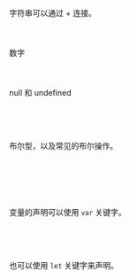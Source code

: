字符串可以通过 + 连接。

<div style="min-height: 24px;"></div>

数字

<div style="min-height: 24px;"></div>

null 和 undefined

<div style="min-height: 24px;"></div>

<div style="min-height: 24px;"></div>

布尔型，以及常见的布尔操作。

<div style="min-height: 24px;"></div>

<div style="min-height: 24px;"></div>

<div style="min-height: 24px;"></div>

变量的声明可以使用 `var` 关键字。

<div style="min-height: 24px;"></div>

<div style="min-height: 24px;"></div>

也可以使用 `let` 关键字来声明。

<div style="min-height: 24px;"></div>

